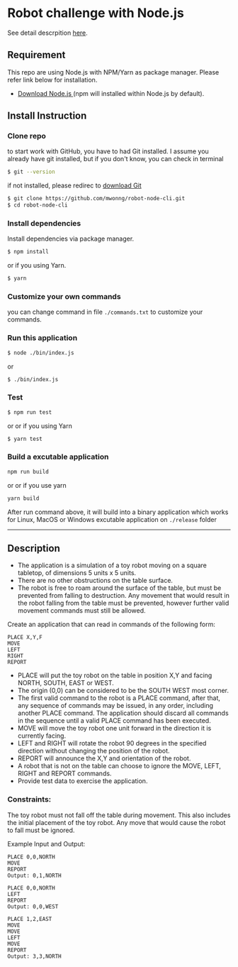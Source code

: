 # Robot challenge with Node.js

See detail descrpition [here](#description).

## Requirement
This repo are using Node.js with NPM/Yarn as package manager. Please refer link below for installation.

- [Download Node.js ](https://nodejs.org/en/download/) (npm will installed within Node.js by default).

## Install Instruction

### Clone repo
to start work with GitHub, you have to had Git installed. I assume you already have git installed, but if you don't know, you can check in terminal

```bash
$ git --version
```
if not installed, please redirec to [download Git](https://git-scm.com/downloads)

```bash
$ git clone https://github.com/mwonng/robot-node-cli.git
$ cd robot-node-cli
```

### Install dependencies

Install dependencies via package manager.

```bash
$ npm install
```

or if you using Yarn.

```bash
$ yarn
```

### Customize your own commands

you can change command in file `./commands.txt` to customize your commands.

### Run this application

```bash
$ node ./bin/index.js
```

or

```bash
$ ./bin/index.js
```

### Test

```bash
$ npm run test
```

or or if you using Yarn

```bash
$ yarn test
```

### Build a excutable application

```bash
npm run build
```

or or if you use yarn

```bash
yarn build
```

After run command above, it will build into a binary application which works for Linux, MacOS or Windows excutable application on `./release` folder

---

## Description

* The application is a simulation of a toy robot moving on a square tabletop, of dimensions 5 units x 5 units.
* There are no other obstructions on the table surface.
* The robot is free to roam around the surface of the table, but must be prevented from falling to destruction. Any movement
that would result in the robot falling from the table must be prevented, however further valid movement commands must still
be allowed.

Create an application that can read in commands of the following form:

```
PLACE X,Y,F
MOVE
LEFT
RIGHT
REPORT
```

* PLACE will put the toy robot on the table in position X,Y and facing NORTH, SOUTH, EAST or WEST.
* The origin (0,0) can be considered to be the SOUTH WEST most corner.
* The first valid command to the robot is a PLACE command, after that, any sequence of commands may be issued, in any order, including another PLACE command. The application should discard all commands in the sequence until a valid PLACE command has been executed.
* MOVE will move the toy robot one unit forward in the direction it is currently facing.
* LEFT and RIGHT will rotate the robot 90 degrees in the specified direction without changing the position of the robot.
* REPORT will announce the X,Y and orientation of the robot.
* A robot that is not on the table can choose to ignore the MOVE, LEFT, RIGHT and REPORT commands.
* Provide test data to exercise the application.

### Constraints:

The toy robot must not fall off the table during movement. This also includes the initial placement of the toy robot.
Any move that would cause the robot to fall must be ignored.

Example Input and Output:

```
PLACE 0,0,NORTH
MOVE
REPORT
Output: 0,1,NORTH
```

```
PLACE 0,0,NORTH
LEFT
REPORT
Output: 0,0,WEST
```

```
PLACE 1,2,EAST
MOVE
MOVE
LEFT
MOVE
REPORT
Output: 3,3,NORTH
```
